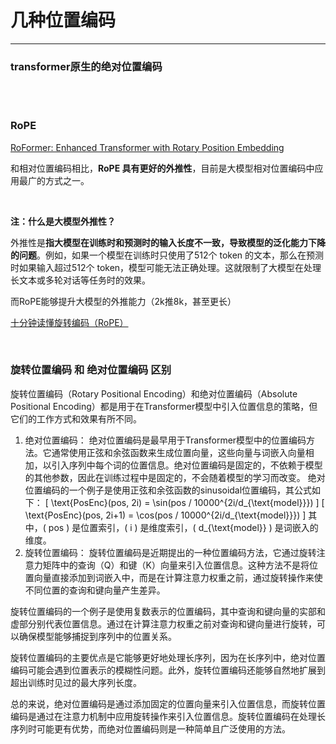 # 几种位置编码

---

### transformer原生的绝对位置编码




<br>
<br>



### RoPE

[RoFormer: Enhanced Transformer with Rotary Position Embedding](https://arxiv.org/abs/2104.09864)

和相对位置编码相比，**RoPE 具有更好的外推性**，目前是大模型相对位置编码中应用最广的方式之一。

<br>

**注：什么是大模型外推性？**

外推性是**指大模型在训练时和预测时的输入长度不一致，导致模型的泛化能力下降的问题**。例如，如果一个模型在训练时只使用了512个 token 的文本，那么在预测时如果输入超过512个 token，模型可能无法正确处理。这就限制了大模型在处理长文本或多轮对话等任务时的效果。

而RoPE能够提升大模型的外推能力（2k推8k，甚至更长）


[十分钟读懂旋转编码（RoPE）](https://www.zhihu.com/tardis/zm/art/647109286?source_id=1003)




<br>



### 旋转位置编码 和 绝对位置编码 区别

旋转位置编码（Rotary Positional Encoding）和绝对位置编码（Absolute Positional Encoding）都是用于在Transformer模型中引入位置信息的策略，但它们的工作方式和效果有所不同。
1. 绝对位置编码：
绝对位置编码是最早用于Transformer模型中的位置编码方法。它通常使用正弦和余弦函数来生成位置向量，这些向量与词嵌入向量相加，以引入序列中每个词的位置信息。绝对位置编码是固定的，不依赖于模型的其他参数，因此在训练过程中是固定的，不会随着模型的学习而改变。
绝对位置编码的一个例子是使用正弦和余弦函数的sinusoidal位置编码，其公式如下：
\[ \text{PosEnc}(pos, 2i) = \sin(pos / 10000^{2i/d_{\text{model}}}) \]
\[ \text{PosEnc}(pos, 2i+1) = \cos(pos / 10000^{2i/d_{\text{model}}}) \]
其中，\( pos \) 是位置索引，\( i \) 是维度索引，\( d_{\text{model}} \) 是词嵌入的维度。
2. 旋转位置编码：
旋转位置编码是近期提出的一种位置编码方法，它通过旋转注意力矩阵中的查询（Q）和键（K）向量来引入位置信息。这种方法不是将位置向量直接添加到词嵌入中，而是在计算注意力权重之前，通过旋转操作来使不同位置的查询和键向量产生差异。

旋转位置编码的一个例子是使用复数表示的位置编码，其中查询和键向量的实部和虚部分别代表位置信息。通过在计算注意力权重之前对查询和键向量进行旋转，可以确保模型能够捕捉到序列中的位置关系。

旋转位置编码的主要优点是它能够更好地处理长序列，因为在长序列中，绝对位置编码可能会遇到位置表示的模糊性问题。此外，旋转位置编码还能够自然地扩展到超出训练时见过的最大序列长度。

总的来说，绝对位置编码是通过添加固定的位置向量来引入位置信息，而旋转位置编码是通过在注意力机制中应用旋转操作来引入位置信息。旋转位置编码在处理长序列时可能更有优势，而绝对位置编码则是一种简单且广泛使用的方法。
